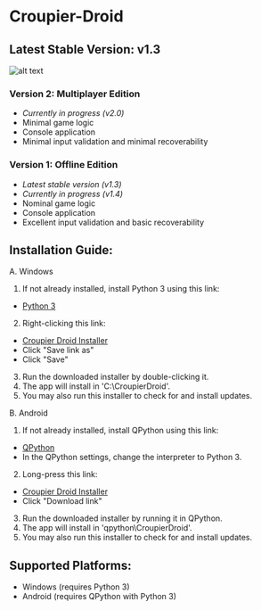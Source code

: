 # Croupier-Droid
## Latest Stable Version: v1.3

![alt text](http://img1.starwars-holonet.com/holonet/dictionnaire/photos/droid_rh7.jpg)

### Version 2: Multiplayer Edition
+ *Currently in progress (v2.0)*
+ Minimal game logic
+ Console application
+ Minimal input validation and minimal recoverability

### Version 1: Offline Edition
+ *Latest stable version (v1.3)*
+ *Currently in progress (v1.4)*
+ Nominal game logic
+ Console application
+ Excellent input validation and basic recoverability

## Installation Guide:
A. Windows
  1. If not already installed, install Python 3 using this link:
  + [Python 3](https://www.python.org/ftp/python/3.7.4/python-3.7.4.exe "Python 3.7.4")
  2. Right-clicking this link:
  + [Croupier Droid Installer](https://github.com/chandler-stevens/Croupier-Droid/raw/master/Installer-Croupier-Droid.py "Installer-Croupier-Droid.py") 
  + Click "Save link as"
  + Click "Save"
  3. Run the downloaded installer by double-clicking it.
  4. The app will install in 'C:\CroupierDroid\'.
  5. You may also run this installer to check for and install updates.

B. Android
  1. If not already installed, install QPython using this link:
  + [QPython](https://play.google.com/store/apps/details?id=org.qpython.qpy&hl=en_US "QPython")
  + In the QPython settings, change the interpreter to Python 3.
  2. Long-press this link:
  + [Croupier Droid Installer](https://github.com/chandler-stevens/Croupier-Droid/raw/master/Installer-Croupier-Droid.py "Installer-Croupier-Droid.py") 
  + Click "Download link"
  3. Run the downloaded installer by running it in QPython.
  4. The app will install in 'qpython\CroupierDroid\'.
  5. You may also run this installer to check for and install updates.

## Supported Platforms:
+ Windows (requires Python 3)
+ Android (requires QPython with Python 3)
